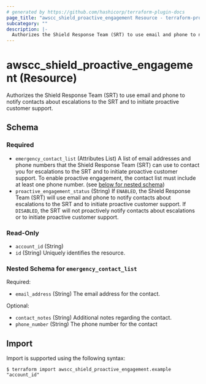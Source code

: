 ```yaml
---
# generated by https://github.com/hashicorp/terraform-plugin-docs
page_title: "awscc_shield_proactive_engagement Resource - terraform-provider-awscc"
subcategory: ""
description: |-
  Authorizes the Shield Response Team (SRT) to use email and phone to notify contacts about escalations to the SRT and to initiate proactive customer support.
---
```


# awscc_shield_proactive_engagement (Resource)

Authorizes the Shield Response Team (SRT) to use email and phone to notify contacts about escalations to the SRT and to initiate proactive customer support.



<!-- schema generated by tfplugindocs -->
## Schema

### Required

- `emergency_contact_list` (Attributes List) A list of email addresses and phone numbers that the Shield Response Team (SRT) can use to contact you for escalations to the SRT and to initiate proactive customer support.
To enable proactive engagement, the contact list must include at least one phone number. (see [below for nested schema](#nestedatt--emergency_contact_list))
- `proactive_engagement_status` (String) If `ENABLED`, the Shield Response Team (SRT) will use email and phone to notify contacts about escalations to the SRT and to initiate proactive customer support.
If `DISABLED`, the SRT will not proactively notify contacts about escalations or to initiate proactive customer support.

### Read-Only

- `account_id` (String)
- `id` (String) Uniquely identifies the resource.

<a id="nestedatt--emergency_contact_list"></a>
### Nested Schema for `emergency_contact_list`

Required:

- `email_address` (String) The email address for the contact.

Optional:

- `contact_notes` (String) Additional notes regarding the contact.
- `phone_number` (String) The phone number for the contact

## Import

Import is supported using the following syntax:

```shell
$ terraform import awscc_shield_proactive_engagement.example "account_id"
```
